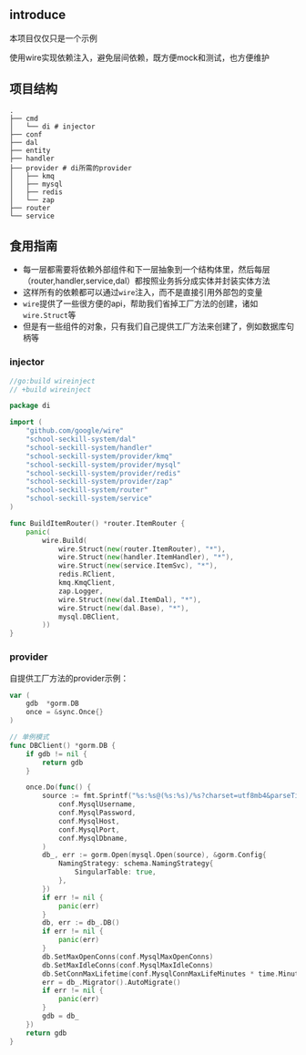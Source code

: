 ## introduce

本项目仅仅只是一个示例

使用wire实现依赖注入，避免层间依赖，既方便mock和测试，也方便维护

## 项目结构

```
.
├── cmd
│   └── di # injector
├── conf
├── dal
├── entity
├── handler
├── provider # di所需的provider
│   ├── kmq
│   ├── mysql
│   ├── redis
│   └── zap
├── router
└── service
```

## 食用指南

- 每一层都需要将依赖外部组件和下一层抽象到一个结构体里，然后每层（router,handler,service,dal）都按照业务拆分成实体并封装实体方法
- 这样所有的依赖都可以通过`wire`注入，而不是直接引用外部包的变量
- `wire`提供了一些很方便的api，帮助我们省掉工厂方法的创建，诸如`wire.Struct`等
- 但是有一些组件的对象，只有我们自己提供工厂方法来创建了，例如数据库句柄等

### injector

```go
//go:build wireinject
// +build wireinject

package di

import (
	"github.com/google/wire"
	"school-seckill-system/dal"
	"school-seckill-system/handler"
	"school-seckill-system/provider/kmq"
	"school-seckill-system/provider/mysql"
	"school-seckill-system/provider/redis"
	"school-seckill-system/provider/zap"
	"school-seckill-system/router"
	"school-seckill-system/service"
)

func BuildItemRouter() *router.ItemRouter {
	panic(
		wire.Build(
			wire.Struct(new(router.ItemRouter), "*"),
			wire.Struct(new(handler.ItemHandler), "*"),
			wire.Struct(new(service.ItemSvc), "*"),
			redis.RClient,
			kmq.KmqClient,
			zap.Logger,
			wire.Struct(new(dal.ItemDal), "*"),
			wire.Struct(new(dal.Base), "*"),
			mysql.DBClient,
		))
}
```

### provider

自提供工厂方法的provider示例：

```go
var (
	gdb  *gorm.DB
	once = &sync.Once{}
)

// 单例模式
func DBClient() *gorm.DB {
	if gdb != nil {
		return gdb
	}

	once.Do(func() {
		source := fmt.Sprintf("%s:%s@(%s:%s)/%s?charset=utf8mb4&parseTime=True&loc=Local",
			conf.MysqlUsername,
			conf.MysqlPassword,
			conf.MysqlHost,
			conf.MysqlPort,
			conf.MysqlDbname,
		)
		db_, err := gorm.Open(mysql.Open(source), &gorm.Config{
			NamingStrategy: schema.NamingStrategy{
				SingularTable: true,
			},
		})
		if err != nil {
			panic(err)
		}
		db, err := db_.DB()
		if err != nil {
			panic(err)
		}
		db.SetMaxOpenConns(conf.MysqlMaxOpenConns)
		db.SetMaxIdleConns(conf.MysqlMaxIdleConns)
		db.SetConnMaxLifetime(conf.MysqlConnMaxLifeMinutes * time.Minute)
		err = db_.Migrator().AutoMigrate()
		if err != nil {
			panic(err)
		}
		gdb = db_
	})
	return gdb
}

```